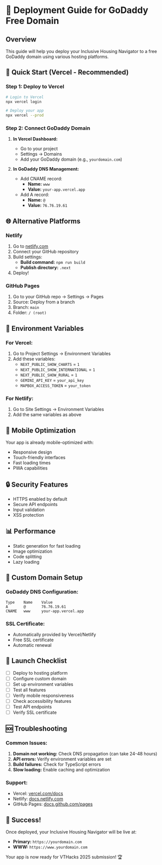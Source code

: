 # 🚀 Deployment Guide for GoDaddy Free Domain

## Overview
This guide will help you deploy your Inclusive Housing Navigator to a free GoDaddy domain using various hosting platforms.

## 🎯 Quick Start (Vercel - Recommended)

### Step 1: Deploy to Vercel
```bash
# Login to Vercel
npx vercel login

# Deploy your app
npx vercel --prod
```

### Step 2: Connect GoDaddy Domain
1. **In Vercel Dashboard:**
   - Go to your project
   - Settings → Domains
   - Add your GoDaddy domain (e.g., `yourdomain.com`)

2. **In GoDaddy DNS Management:**
   - Add CNAME record:
     - **Name:** `www`
     - **Value:** `your-app.vercel.app`
   - Add A record:
     - **Name:** `@`
     - **Value:** `76.76.19.61`

## 🌐 Alternative Platforms

### Netlify
1. Go to [netlify.com](https://netlify.com)
2. Connect your GitHub repository
3. Build settings:
   - **Build command:** `npm run build`
   - **Publish directory:** `.next`
4. Deploy!

### GitHub Pages
1. Go to your GitHub repo → Settings → Pages
2. Source: Deploy from a branch
3. Branch: `main`
4. Folder: `/ (root)`

## 🔧 Environment Variables

### For Vercel:
1. Go to Project Settings → Environment Variables
2. Add these variables:
   - `NEXT_PUBLIC_SHOW_CHARTS` = `1`
   - `NEXT_PUBLIC_SHOW_INTERNATIONAL` = `1`
   - `NEXT_PUBLIC_SHOW_RURAL` = `1`
   - `GEMINI_API_KEY` = `your_api_key`
   - `MAPBOX_ACCESS_TOKEN` = `your_token`

### For Netlify:
1. Go to Site Settings → Environment Variables
2. Add the same variables as above

## 📱 Mobile Optimization

Your app is already mobile-optimized with:
- Responsive design
- Touch-friendly interfaces
- Fast loading times
- PWA capabilities

## 🔒 Security Features

- HTTPS enabled by default
- Secure API endpoints
- Input validation
- XSS protection

## 📊 Performance

- Static generation for fast loading
- Image optimization
- Code splitting
- Lazy loading

## 🎨 Custom Domain Setup

### GoDaddy DNS Configuration:
```
Type    Name    Value
A       @       76.76.19.61
CNAME   www     your-app.vercel.app
```

### SSL Certificate:
- Automatically provided by Vercel/Netlify
- Free SSL certificate
- Automatic renewal

## 🚀 Launch Checklist

- [ ] Deploy to hosting platform
- [ ] Configure custom domain
- [ ] Set up environment variables
- [ ] Test all features
- [ ] Verify mobile responsiveness
- [ ] Check accessibility features
- [ ] Test API endpoints
- [ ] Verify SSL certificate

## 🆘 Troubleshooting

### Common Issues:
1. **Domain not working:** Check DNS propagation (can take 24-48 hours)
2. **API errors:** Verify environment variables are set
3. **Build failures:** Check for TypeScript errors
4. **Slow loading:** Enable caching and optimization

### Support:
- Vercel: [vercel.com/docs](https://vercel.com/docs)
- Netlify: [docs.netlify.com](https://docs.netlify.com)
- GitHub Pages: [docs.github.com/pages](https://docs.github.com/pages)

## 🎉 Success!

Once deployed, your Inclusive Housing Navigator will be live at:
- **Primary:** `https://yourdomain.com`
- **WWW:** `https://www.yourdomain.com`

Your app is now ready for VTHacks 2025 submission! 🏆
